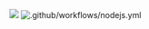 <a href="https://codeclimate.com/github/codeclimate/codeclimate/maintainability"><img src="https://api.codeclimate.com/v1/badges/a99a88d28ad37a79dbf6/maintainability" /></a>
![.github/workflows/nodejs.yml](https://github.com/andreikhanau/andreikhanaufrontend-project-lvl1/workflows/.github/workflows/nodejs.yml/badge.svg)